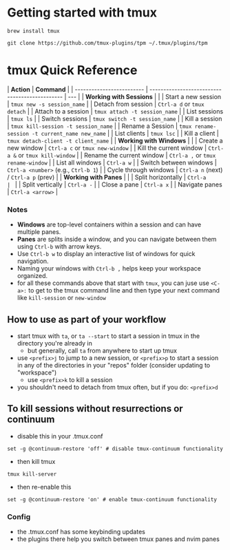 # Getting started with tmux

```
brew install tmux
```

```
git clone https://github.com/tmux-plugins/tpm ~/.tmux/plugins/tpm
```

# tmux Quick Reference

| **Action**                | **Command**                                    |
| ------------------------- | ---------------------------------------------- | --- |
| **Working with Sessions** |                                                |
| Start a new session       | `tmux new -s session_name`                     |
| Detach from session       | `Ctrl-a d` or `tmux detach`                    |
| Attach to a session       | `tmux attach -t session_name`                  |
| List sessions             | `tmux ls`                                      |
| Switch sessions           | `tmux switch -t session_name`                  |
| Kill a session            | `tmux kill-session -t session_name`            |
| Rename a Session          | `tmux rename-session -t current_name new_name` |
| List clients              | `tmux lsc`                                     |
| Kill a client             | `tmux detach-client -t client_name`            |
| **Working with Windows**  |                                                |
| Create a new window       | `Ctrl-a c` or `tmux new-window`                |
| Kill the current window   | `Ctrl-a &` or `tmux kill-window`               |
| Rename the current window | `Ctrl-a ,` or `tmux rename-window`             |
| List all windows          | `Ctrl-a w`                                     |
| Switch between windows    | `Ctrl-a <number>` (e.g., `Ctrl-b 1`)           |
| Cycle through windows     | `Ctrl-a n` (next) / `Ctrl-a p` (prev)          |
| **Working with Panes**    |                                                |
| Split horizontally        | `Ctrl-a                                        | `   |
| Split vertically          | `Ctrl-a -`                                     |
| Close a pane              | `Ctrl-a x`                                     |
| Navigate panes            | `Ctrl-a <arrow>`                               |

### Notes

- **Windows** are top-level containers within a session and can have multiple panes.
- **Panes** are splits inside a window, and you can navigate between them using `Ctrl-b` with arrow keys.
- Use `Ctrl-b w` to display an interactive list of windows for quick navigation.
- Naming your windows with `Ctrl-b ,` helps keep your workspace organized.
- for all these commands above that start with `tmux`, you can juse use `<C-a>:` to get to the tmux command line and then type your next command like `kill-session` or `new-window`

## How to use as part of your workflow

- start tmux with `ta`, or `ta --start` to start a session in tmux in the directory you're already in
  - but generally, call `ta` from anywhere to start up tmux
- use `<prefix>j` to jump to a new session, or `<prefix>p` to start a session in any of the directories in your "repos" folder (consider updating to "workspace")
  - use `<prefix>k` to kill a session
- you shouldn't need to detach from tmux often, but if you do: `<prefix>d`

## To kill sessions without resurrections or continuum

- disable this in your .tmux.conf

```
set -g @continuum-restore 'off' # disable tmux-continuum functionality
```

- then kill tmux

```
tmux kill-server
```

- then re-enable this

```
set -g @continuum-restore 'on' # enable tmux-continuum functionality
```

### Config

- the .tmux.conf has some keybinding updates
- the plugins there help you switch between tmux panes and nvim panes
